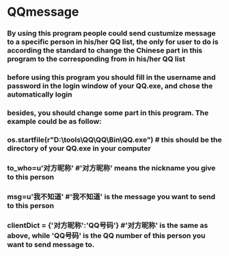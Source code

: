 # QQmessage
### By using this program people could send custumize message to a specific person in his/her QQ list, the only for user to do is according the standard to change the Chinese part in this program to the corresponding from in his/her QQ list  

### before using this program you should fill in the username and password in the login window of your QQ.exe, and chose the automatically login  

### besides, you should change some part in this program. The example could be as follow:  

### os.startfile(r"D:\tools\QQ\QQ\Bin\QQ.exe") # this should be the directory of your QQ.exe in your computer

### to_who=u'对方昵称'   #'对方昵称' means the nickname you give to this person  

### msg=u'我不知道'      #'我不知道' is the message you want to send to this person  

### clientDict = {'对方昵称':'QQ号码'}     #'对方昵称' is the same as above, while 'QQ号码' is the QQ number of this person you want to send message to.

